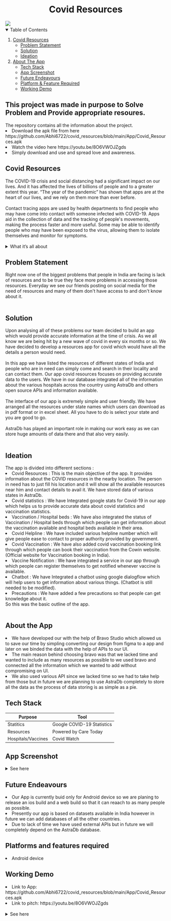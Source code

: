 <!DOCTYPE html>
<html>
<body>
<h1 align="center"> Covid Resources </h1> 
  
<img src="https://github.com/Abhi6722/covid_resources/blob/main/screenshots/Frame%201-min.png" align="centre"> 

<!-- TABLE OF CONTENTS -->
<details open="open">
  <summary>Table of Contents</summary>
  <ol>
    <li>
      <a href="#covid-resources">Covid Resources</a>
      <ul>
        <li><a href="#problem-statement">Problem Statement</a></li>
        <li><a href="#solution">Solution</a></li>
        <li><a href="#ideation">Ideation</a></li>
      </ul>
    </li>
    <li>
      <a href="#about-the-app">About The App</a>
      <ul>
        <li><a href="#tech-stack">Tech Stack</a></li>
        <li><a href="#app-screenshots">App Screenshot</a></li>
        <li><a href="#future-endeavours">Future Endeavours</a></li>
         <li><a href="#platforms-and-features-required">Platform & Feature Required</a></li>
         <li><a href="#working-demo-">Working Demo</a></li>
      </ul>
    </li>
  </ol>
</details>  
  
<h2 align="left"> This project was made in purpose to Solve Problem and Provide appropriate resoures. </h2>  
The repository contains all the information about the project.
<li>Download the apk file from here https://github.com/Abhi6722/covid_resources/blob/main/App/Covid_Resources.apk <br></li>
<li>Watch the video here https://youtu.be/8O6VWOJZgds <br></li>
<li>Simply download and use and spread love and awareness.<br></li>

<h2 align="left"> Covid Resources </h2>
The COVID-19 crisis and social distancing had a significant impact on our lives. And it has affected the lives of billions of people and to a greater extent this year. “The year of the pandemic” has shown that apps are at the heart of our lives, and we rely on them more than ever before.</br></br>
Contact tracing apps are used by health departments to find people who may have come into contact with someone infected with COVID-19. Apps aid in the collection of data and the tracking of people's movements, making the process faster and more useful. Some may be able to identify people who may have been exposed to the virus, allowing them to isolate themselves and monitor for symptoms.</br></br>

<details>
<summary>What it’s all about</summary>
The aim of our app is to provide resources to the needful and raise awareness about the challenges caused by the pandemic so that we can fight this pandemic together.
</details>

<h2 align="left"> Problem Statement </h2>  
Right now one of the biggest problems that people in India are facing is lack of resources and to be true they face more problems in accessing those resources. Everyday we see our friends posting on social media for the need of resources and many of them don't have access to and don't know about it. </br></br>

<h2 align="left"> Solution </h2>  
Upon analysing all of these problems our team decided to  build an app which would provide accurate information at the time of crisis. As we all know we are being hit by a new wave of covid in every six months or so. We have decided to develop a resources app for covid which would have all the details a person would need.</br></br>
In this app we have listed the resources of different states of India and people who are in need can simply come and search in their locality and can contact them. Our app covid resources focuses on providing accurate data to the users. We have in our database integrated all of the information about the various hospitals across the country using AstraDb and others open source APIs and information available. </br></br>
The interface of our app is extremely simple and user friendly. We have arranged all the resources under state names which users can download as in pdf format or in excel sheet. All you have to do is select your state and you are good to go. </br></br>
AstraDb has played an important role in making our work easy as we can store huge amounts of data there and that also very easily.</br></br>


<h2 align="left"> Ideation </h2>  
The app is divided into different sections :
<li>Covid Resources : This is the main objective of the app. It provides information about the COVID resources in the nearby location. The person in need has to just fill his location and it will show all the available resources near him and contact details to avail it. We have stored data of various states in AstraDb.</li>
<li>Covid statistics : We have Integrated google stats for Covid-19 in our app which helps us to provide accurate data about covid statistics and vaccination statistics.</li>
<li>Vaccination / Hospital beds : We have also integrated the status of Vaccination / Hospital beds through which people can get information about the vaccination available and hospital beds available in their area.</li>
<li>Covid Helpline : We have included various helpline number which will give people ease to contact to proper authority provided by government.</li>
<li>Covid Vaccination : We have also added covid vaccination booking link through which people can book their vaccination from the Cowin website. (Official website for Vaccination booking in India).</li>
<li>Vaccine Notification : We have integrated a service in our app through which people can register themselves to get notified whenever vaccine is available. </li>
<li>Chatbot : We have Integrated a chatbot using google dialogflow which will help users to get information about various things. (Chatbot is still needed to be modified).</li>
<li>Precautions : We have added a few precautions so that people can get knowledge about it.</li>
So this was the basic outline of the app.</br></br>


<h2 align="left"> About the App </h2>  
<li>We have developed our with the help of Bravo Studio which allowed us to save our time by simpling converting our design from figma to a app and later on we binded the data with the help of APIs to our UI.<br></li>
<li>The main reason behind choosing bravo was that we lacked time and wanted to include as many resources as possible to we used bravo and connected all the information which we wanted to add without compromising on UI.<br></li>
<li>We also used various API since we lacked time so we had to take help from those but in future we are planning to use AstraDb completely to store all the data as the process of data storing is as simple as a pie.<br></li>

<h2 align="left"> Tech Stack </h2>  

Purpose | Tool
------- | -------
Statitics | Google COVID-19 Statistics
Resources | Powered by Care Today
Hospitals/Vaccines |  Covid Watch

<h2 align="left"> App Screenshot </h2> 
<details>
<summary>See here</summary>
<img align="left" src="https://github.com/Abhi6722/covid_resources/blob/main/screenshots/ss1.png" width="30%"></img> 
<img src="https://github.com/Abhi6722/covid_resources/blob/main/screenshots/ss2.png" width="30%"></img> 
<img align="left" src="https://github.com/Abhi6722/covid_resources/blob/main/screenshots/ss3.png" width="30%"></img> 
<img src="https://github.com/Abhi6722/covid_resources/blob/main/screenshots/ss4.png" width="30%"></img> 
<img align="left" src="https://github.com/Abhi6722/covid_resources/blob/main/screenshots/ss5.png" width="30%"></img> 
<img src="https://github.com/Abhi6722/covid_resources/blob/main/screenshots/ss6.png" width="30%"></img> 
<img align="left" src="https://github.com/Abhi6722/covid_resources/blob/main/screenshots/ss7.png" width="30%"></img> 
<img src="https://github.com/Abhi6722/covid_resources/blob/main/screenshots/ss8.png" width="30%"></img> 
</details>

<h2 align="left"> Future Endeavours </h2>
<li>Our App is currently buid only for Android device so we are planing to release an ios build and a web build so that it can reaach to as many people as possible.<br></li>
<li>Presently our app is based on datasets available in India however in future we can add databases of all the other countries.</li>
<li>Due to lack of time we have used external APIs but in future we will completely depend on the AstraDb database.</li>


<h2 align="left"> Platforms and features required</h2>  
<li>Android device<br></li>


<h2 align="left"> Working Demo </h2>  
<li>Link to App: https://github.com/Abhi6722/covid_resources/blob/main/App/Covid_Resources.apk <br></li>
<li>Link to pitch: https://youtu.be/8O6VWOJZgds <br></li>
</br>
<details>
<summary>See here</summary>
<img align="left" src="https://github.com/Abhi6722/covid_resources/blob/main/gif/1.gif" width="30%"></img> 
<img src="https://github.com/Abhi6722/covid_resources/blob/main/gif/2.gif" width="30%"></img>
<img align="left" src="https://github.com/Abhi6722/covid_resources/blob/main/gif/3.gif" width="30%"></img> 
<img src="https://github.com/Abhi6722/covid_resources/blob/main/gif/4.gif" width="30%"></img>
<img align="left" src="https://github.com/Abhi6722/covid_resources/blob/main/gif/5.gif" width="30%"></img> 
<img src="https://github.com/Abhi6722/covid_resources/blob/main/gif/6.gif" width="30%"></img>
<img align="left" src="https://github.com/Abhi6722/covid_resources/blob/main/gif/7.gif" width="30%"></img> 
<img src="https://github.com/Abhi6722/covid_resources/blob/main/gif/8.gif" width="30%"></img>
</details>

</body>
</html>
